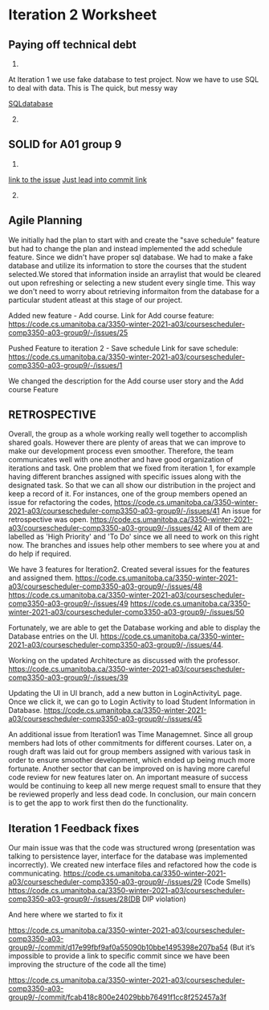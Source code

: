Iteration 2 Worksheet
=====================
Paying off technical debt
-----------------
1. 
At Iteration 1 we use fake database to test project. Now we have to use SQL to deal with data. This is The quick, but messy way

[SQLdatabase](https://code.cs.umanitoba.ca/3350-winter-2021-a03/coursescheduler-comp3350-a03-group9/-/commit/b8b94620a26853584486fc8d1b3c97e512bb02e3#329611760aa3173adbd3b9b5e193926debd33f81_6_6)

2. 

SOLID for A01 group 9
-----
1. 
[Iink to the issue](https://code.cs.umanitoba.ca/3350-winter-2021-a01/group-9/-/issues/43)
[Just lead into commit link](https://code.cs.umanitoba.ca/3350-winter-2021-a01/group-9/-/commit/8cd2c753f7f78f3a49ce551163b3e12bb8156dc8#6ec7ae92ccda9a16082b3f9bab8f100191c76d52_133_159)

2. 

Agile Planning
--------------
We initially had the plan to start with and create the "save schedule" feature but had to change the plan and instead implemented the add schedule feature. Since we didn't have
proper sql database. We had to make a fake database and utilize its information to store the courses that the student selected.We stored that information inside an arraylist that would be 
cleared out upon refreshing or selecting a new student every single time. This way we don't need to worry about retrieving informaiton from the database for a particular student
atleast at this stage of our project. 

Added new feature - Add course.
Link for Add course feature: https://code.cs.umanitoba.ca/3350-winter-2021-a03/coursescheduler-comp3350-a03-group9/-/issues/25

Pushed Feature to iteration 2 - Save schedule
Link for save schedule: https://code.cs.umanitoba.ca/3350-winter-2021-a03/coursescheduler-comp3350-a03-group9/-/issues/1

We changed the description for the Add course user story and the Add course Feature

RETROSPECTIVE
-------------
Overall, the group as a whole working really well together to accomplish shared goals. However there are plenty of areas that we can improve to make 
our development process even smoother. Therefore, the team communicates well with one another and have good organization of iterations and task. 
One problem that we fixed from iteration 1, for example having different branches assigned with specific issues along with the designated task. So 
that we can all show our distribution in the project and keep a record of it. For instances, one of the group members opened an issue for refactoring the codes, https://code.cs.umanitoba.ca/3350-winter-2021-a03/coursescheduler-comp3350-a03-group9/-/issues/41
An issue for retrospective was open. https://code.cs.umanitoba.ca/3350-winter-2021-a03/coursescheduler-comp3350-a03-group9/-/issues/42 
All of them are labelled as 'High Priority' and 'To Do' since we all need to work on this right now. The branches and issues help other members to see where 
you at and do help if required.

We have 3 features for Iteration2. Created several issues for the features and assigned them.
https://code.cs.umanitoba.ca/3350-winter-2021-a03/coursescheduler-comp3350-a03-group9/-/issues/48
https://code.cs.umanitoba.ca/3350-winter-2021-a03/coursescheduler-comp3350-a03-group9/-/issues/49
https://code.cs.umanitoba.ca/3350-winter-2021-a03/coursescheduler-comp3350-a03-group9/-/issues/50

Fortunately, we are able to get the Database working and able to display 
the Database entries on the UI. https://code.cs.umanitoba.ca/3350-winter-2021-a03/coursescheduler-comp3350-a03-group9/-/issues/44. 

Working on the updated Architecture as discussed with the professor.
https://code.cs.umanitoba.ca/3350-winter-2021-a03/coursescheduler-comp3350-a03-group9/-/issues/39

Updating the UI in UI branch, add a new button in LoginActivityL page. 
Once we click it, we can go to Login Activity to load Student Information in Database.
https://code.cs.umanitoba.ca/3350-winter-2021-a03/coursescheduler-comp3350-a03-group9/-/issues/45

An additional issue from Iteration1 was Time Managemnet. Since all group members had lots of other commitments for different courses. Later on, a rough draft was laid out for group 
members assigned with various task in order to ensure smoother development, which ended up being much more fortunate. Another sector that can be improved on is having more careful code 
review for new features later on. An important measure of success would be continuing to keep all new merge request small to ensure that they be reviewed properly and less dead code. In conclusion, our 
main concern is to get the app to work first then do the functionality.

Iteration 1 Feedback fixes
--------------------------
Our main issue was that the code was structured wrong (presentation was talking to persistence layer, interface for the database was implemented incorrectly). We created new interface files and refactored how the code is communicating.
https://code.cs.umanitoba.ca/3350-winter-2021-a03/coursescheduler-comp3350-a03-group9/-/issues/29 (Code Smells)
https://code.cs.umanitoba.ca/3350-winter-2021-a03/coursescheduler-comp3350-a03-group9/-/issues/28(DB DIP violation)

And here where we started to fix it

https://code.cs.umanitoba.ca/3350-winter-2021-a03/coursescheduler-comp3350-a03-group9/-/commit/d17e99fbf9af0a55090b10bbe1495398e207ba54 (But it’s impossible to provide a link to specific commit since we have been improving the structure of the code all the time)

https://code.cs.umanitoba.ca/3350-winter-2021-a03/coursescheduler-comp3350-a03-group9/-/commit/fcab418c800e24029bbb76491f1cc8f252457a3f


 
   
